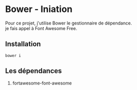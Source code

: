 # Bower - Iniation
Pour ce projet, j'utilise Bower le gestionnaire de dépendance.<br/>  je fais appel à Font Awesome Free.

## Installation
```` 
bower i
```` 

## Les dépendances
1. fortawesome-font-awesome
